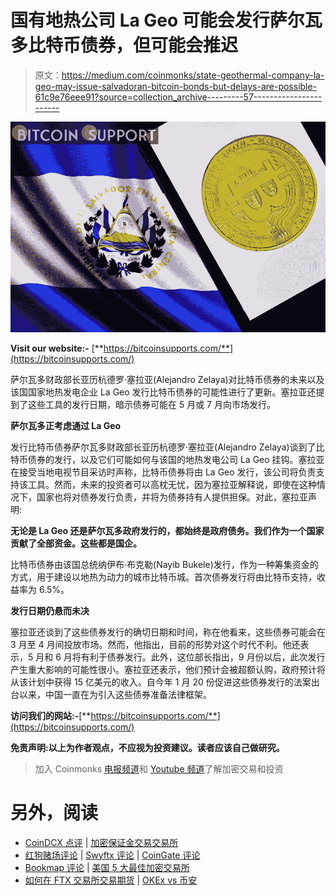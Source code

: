 # 国有地热公司 La Geo 可能会发行萨尔瓦多比特币债券，但可能会推迟

> 原文：<https://medium.com/coinmonks/state-geothermal-company-la-geo-may-issue-salvadoran-bitcoin-bonds-but-delays-are-possible-61c9e76eee91?source=collection_archive---------57----------------------->

![](img/7c4637979302dfbe00ef1d3d2ef2aeaa.png)

**Visit our website:-** [**https://bitcoinsupports.com/**](https://bitcoinsupports.com/)

萨尔瓦多财政部长亚历杭德罗·塞拉亚(Alejandro Zelaya)对比特币债券的未来以及该国国家地热发电企业 La Geo 发行比特币债券的可能性进行了更新。塞拉亚还提到了这些工具的发行日期，暗示债券可能在 5 月或 7 月向市场发行。

**萨尔瓦多正考虑通过 La Geo**

发行比特币债券萨尔瓦多财政部长亚历杭德罗·塞拉亚(Alejandro Zelaya)谈到了比特币债券的发行，以及它们可能如何与该国的地热发电公司 La Geo 挂钩。塞拉亚在接受当地电视节目采访时声称，比特币债券将由 La Geo 发行，该公司将负责支持该工具。然而，未来的投资者可以高枕无忧，因为塞拉亚解释说，即使在这种情况下，国家也将对债券发行负责，并将为债券持有人提供担保。对此，塞拉亚声明:

**无论是 La Geo 还是萨尔瓦多政府发行的，都始终是政府债务。我们作为一个国家贡献了全部资金。这些都是国企。**

比特币债券由该国总统纳伊布·布克勒(Nayib Bukele)发行，作为一种筹集资金的方式，用于建设以地热为动力的城市比特币城。首次债券发行将由比特币支持，收益率为 6.5%。

**发行日期仍悬而未决**

塞拉亚还谈到了这些债券发行的确切日期和时间，称在他看来，这些债券可能会在 3 月至 4 月间投放市场。然而，他指出，目前的形势对这个时代不利。他还表示，5 月和 6 月将有利于债券发行。此外，这位部长指出，9 月份以后，此次发行产生重大影响的可能性很小。塞拉亚还表示，他们预计会被超额认购，政府预计将从该计划中获得 15 亿美元的收入。自今年 1 月 20 份促进这些债券发行的法案出台以来，中国一直在为引入这些债券准备法律框架。

**访问我们的网站:-**[**https://bitcoinsupports.com/**](https://bitcoinsupports.com/)

**免责声明:以上为作者观点，不应视为投资建议。读者应该自己做研究。**

> 加入 Coinmonks [电报频道](https://t.me/coincodecap)和 [Youtube 频道](https://www.youtube.com/c/coinmonks/videos)了解加密交易和投资

# 另外，阅读

*   [CoinDCX 点评](/coinmonks/coindcx-review-8444db3621a2) | [加密保证金交易交易所](https://coincodecap.com/crypto-margin-trading-exchanges)
*   [红狗赌场评论](https://coincodecap.com/red-dog-casino-review) | [Swyftx 评论](https://coincodecap.com/swyftx-review) | [CoinGate 评论](https://coincodecap.com/coingate-review)
*   [Bookmap 评论](https://coincodecap.com/bookmap-review-2021-best-trading-software) | [美国 5 大最佳加密交易所](https://coincodecap.com/crypto-exchange-usa)
*   [如何在 FTX 交易所交易期货](https://coincodecap.com/ftx-futures-trading) | [OKEx vs 币安](https://coincodecap.com/okex-vs-binance)